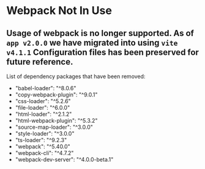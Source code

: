 # Webpack Not In Use
Usage of webpack is no longer supported. 
As of `app v2.0.0` we have migrated into using `vite v4.1.1` 
Configuration files has been preserved for future reference.
--------------------------------------------------------------------------------
List of dependency packages that have been removed:
- "babel-loader": "^8.0.6"
- "copy-webpack-plugin": "^9.0.1"
- "css-loader": "^5.2.6"
- "file-loader": "^6.0.0"
- "html-loader": "^2.1.2"
- "html-webpack-plugin": "^5.3.2"
- "source-map-loader": "^3.0.0"
- "style-loader": "^3.0.0"
- "ts-loader": "^9.2.3"
- "webpack": "^5.40.0"
- "webpack-cli": "^4.7.2"
- "webpack-dev-server": "^4.0.0-beta.1"
